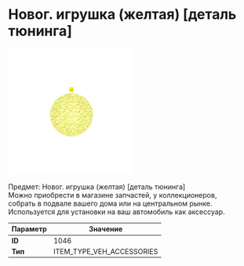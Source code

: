 # Новог. игрушка (желтая) [деталь тюнинга]

![Item Image](../img/1046.webp?raw=true)

Предмет: Новог. игрушка (желтая) [деталь тюнинга]<br>Можно приобрести в магазине запчастей, у коллекционеров,<br>собрать в подвале вашего дома или на центральном рынке.<br>Используется для установки на ваш автомобиль как аксессуар.


| Параметр | Значение |
|----------|----------|
| **ID** | 1046 |
| **Тип** | ITEM_TYPE_VEH_ACCESSORIES |

